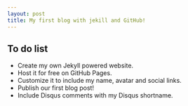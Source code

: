 ```yaml
---
layout: post
title: My first blog with jekill and GitHub!
---
```

## To do list

* Create my own Jekyll powered website.
* Host it for free on GitHub Pages.
* Customize it to include my name, avatar and social links.
* Publish our first blog post!
* Include Disqus comments with my Disqus shortname.
